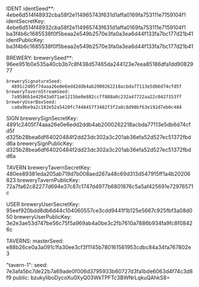 IDENT
  identSeed**:
      4ebe6d514f48932cba58f2e114965743f631d1affa0169fa753111e7159104f1
  identSecretKey:
      4ebe6d514f48932cba58f2e114965743f631d1affa0169fa753111e7159104f1
      ba3f4b6c1685538f0f5beaa2e549b2570e3fa0a3ea6d44f133fa7bc177d21b41
  identPublicKey:
      ba3f4b6c1685538f0f5beaa2e549b2570e3fa0a3ea6d44f133fa7bc177d21b41

BREWERY:
  brewerySeed**:
      96ee951b0e535a40cb3b7c8f438d57465da244123e7eea85186dfa1dd9082977

    brewerySignatureSeed:    
      4891c2405f74aaa26e0e6edd2ddb4ab2000262218acbda77113e5db6d74cfd5f
    breweryTavernStreamSeed:
      7a9586b1e42043a071ae1215be0e882ccff888a0c232a47722aa22c0427153ff
    breweryUserBoxSeed:      
      ca0a9be9a2c182e52a5420fc7448457f3482f3f2a8c8d98bf63e192d7eb0c484

  SIGN
    brewerySignSecretKey:
      4891c2405f74aaa26e0e6edd2ddb4ab2000262218acbda77113e5db6d74cfd5f
      d325b28bea6df64020484f2dd23dc302a3c201ab36efa52d527ec51372fbdd6a
   brewerySignPublicKey:
      d325b28bea6df64020484f2dd23dc302a3c201ab36efa52d527ec51372fbdd6a

  TAVERN
    breweryTavernSecretKey:
      480ee89381eda205ab719d7b008aed267a48c69d313d547915ff1a4b20206823
    breweryTavernPublicKey:
      72a7fa62c82277d694e37c87c1747d4977b6801876c5a5af425691e72976571c

  USER
    breweryUserSecretKey:
      95eef920bdd8db6d44c104060557ce3cdd9441f1b125e5667c925fbf3a08d050
    breweryUserPublicKey:
      3e2e3ae53d747be56c75f5a969ab4a0be3c2fb7610a7886b934fa9fc8f08426c

TAVERNS:
  masterSeed:
    e88b26ce0a3a091c1fa30ee3cf3f1145b780161561953cdbc84a34fa767802e3

  "tavern-1":
    seed: 7e3afa5bc7de22b7a69ade0f006d3795933b60727d3fa1bde6063d4f74c3d8f9
    public: bzukyliboDycoXu0XyQ03WkTPFTc3BWNrLqkuQAhkS8=
    
